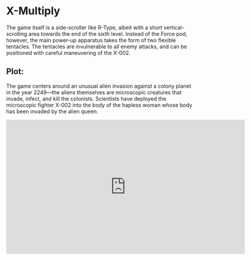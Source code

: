 ﻿# X-Multiply

The game itself is a side-scroller like R-Type, albeit with a short vertical-scrolling area towards the end of the sixth level. Instead of the Force pod, however, the main power-up apparatus takes the form of two flexible tentacles. The tentacles are invulnerable to all enemy attacks, and can be positioned with careful maneuvering of the X-002.

## Plot:
The game centers around an unusual alien invasion against a colony planet in the year 2249—the aliens themselves are microscopic creatures that invade, infect, and kill the colonists. Scientists have deployed the microscopic fighter X-002 into the body of the hapless woman whose body has been invaded by the alien queen.

<iframe width="640" height="360" src="https://www.youtube.com/watch?v=858fnH8y--k&t=119s" frameborder="0" allowfullscreen>

# PsychoGames Members:

Josep Lleal
   - Role: Management
   - [Josep's GitHub Link](https://github.com/JosepLleal)
   
Joan Barduena
   - Role: Art/Design
   - [Joan's GitHub Link](https://github.com/JoanBarduena)
   
Marc Garcia
   - Role: Code
   - [Marc's GitHub Link](https://github.com/marcgreig)
   
Víctor Chen
   - Role: QA
   - [Victor's GitHub Link](https://github.com/Scarzard)
   
   
